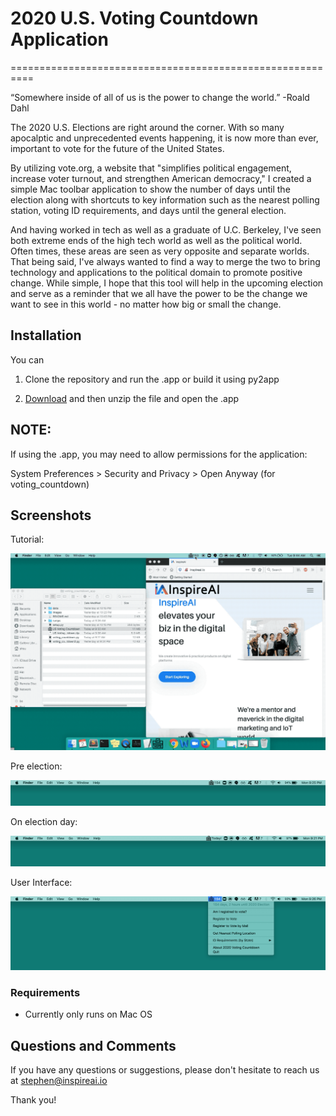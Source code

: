 # 2020 U.S. Voting Countdown Application
==========================================================


“Somewhere inside of all of us is the power to change the world.” -Roald Dahl

The 2020 U.S. Elections are right around the corner. With so many apocalptic and unprecedented events happening, it is now more than ever, important to vote for the future of the United States. 


By utilizing vote.org, a website that "simplifies political engagement, increase voter turnout, and strengthen American democracy," I created a simple Mac toolbar application to show the number of days until the election along with shortcuts to key information such as the nearest polling station, voting ID requirements, and days until the general election. 


And having worked in tech as well as a graduate of U.C. Berkeley, I've seen both extreme ends of the high tech world as well as the political world. Often times, these areas are seen as very opposite and separate worlds. That being said, I've always wanted to find a way to merge the two to bring technology and applications to the political domain to promote positive change. While simple, I hope that this tool will help in the upcoming election and serve as a reminder that we all have the power to be the change we want to see in this world - no matter how big or small the change. 

## Installation

You can 

1. Clone the repository and run the .app or build it using py2app

2. [Download](https://github.com/stephenjhsu/voting_countdown_app/raw/master/US%20Voting%20Countdown.zip) and then unzip the file and open the .app

## NOTE:

If using the .app, you may need to allow permissions for the application:

System Preferences > Security and Privacy > Open Anyway (for voting_countdown)


## Screenshots

Tutorial:

![](/images/voting.gif)

Pre election:

![](/images/pre_election.jpg)


On election day:

![](/images/election_day.jpg)


User Interface:

![](/images/expanded.jpg)


### Requirements 

- Currently only runs on Mac OS


## Questions and Comments 

If you have any questions or suggestions, please don't hesitate
to reach us at stephen@inspireai.io

Thank you!
